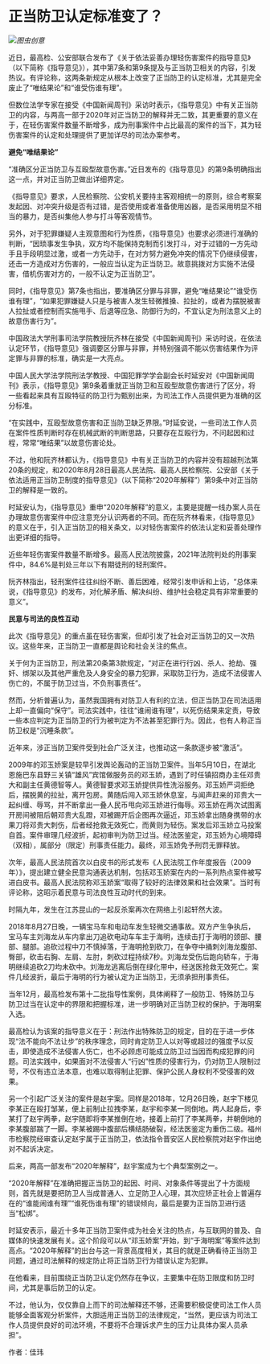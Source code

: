 # 正当防卫认定标准变了？

![](https://inews.gtimg.com/om_bt/Owzj_7IwSrYwioH91sWIXdr2IXYF2gaO0Is1FFvfuodnQAA/1000)_图虫创意_

近日，最高检、公安部联合发布了《关于依法妥善办理轻伤害案件的指导意见》（以下简称《指导意见》），其中第7条和第9条提及与正当防卫相关的内容，引发热议。有评论称，这两条新规定从根本上改变了正当防卫的认定标准，尤其是完全废止了“唯结果论”和“谁受伤谁有理”。

但数位法学专家在接受《中国新闻周刊》采访时表示，《指导意见》中有关正当防卫的内容，与两高一部于2020年对正当防卫的解释并无二致，其更重要的意义在于，在轻伤害案件数量不断增多，成为刑事案件中占比最高的案件的当下，其为轻伤害案件的认定和处理提供了更加详尽的司法办案参考。

**避免“唯结果论”**

“准确区分正当防卫与互殴型故意伤害。”近日发布的《指导意见》的第9条明确指出这一点，并对正当防卫做出详细界定。

《指导意见》要求，人民检察院、公安机关要持主客观相统一的原则，综合考察案发起因、对冲突升级是否有过错，是否使用或者准备使用凶器，是否采用明显不相当的暴力，是否纠集他人参与打斗等客观情节。

另外，对于犯罪嫌疑人主观意图和行为性质，《指导意见》也要求必须进行准确的判断，“因琐事发生争执，双方均不能保持克制而引发打斗，对于过错的一方先动手且手段明显过激，或者一方先动手，在对方努力避免冲突的情况下仍继续侵害，还击一方造成对方伤害的，一般应当认定为正当防卫。故意挑拨对方实施不法侵害，借机伤害对方的，一般不认定为正当防卫”。

同时，《指导意见》第7条也指出，要准确区分罪与非罪，避免“唯结果论”“谁受伤谁有理”，“如果犯罪嫌疑人只是与被害人发生轻微推搡、拉扯的，或者为摆脱被害人拉扯或者控制而实施甩手、后退等应急、防御行为的，不宜认定为刑法意义上的故意伤害行为”。

中国政法大学刑事司法学院教授阮齐林在接受《中国新闻周刊》采访时说，在依法认定环节，《指导意见》强调要区分罪与非罪，并特别强调不能以伤害结果作为评定罪与非罪的标准，确实是一大亮点。

中国人民大学法学院刑法学教授、中国犯罪学学会副会长时延安对《中国新闻周刊》表示，《指导意见》第9条着重就正当防卫和互殴型故意伤害进行了区分，将一些看起来具有互殴特征的防卫行为甄别出来，为司法工作人员提供更为准确的区分标准。

“在实践中，互殴型故意伤害和正当防卫缺乏界限。”时延安说，一些司法工作人员在案件性质判断时存在机械武断的判断思路，只要存在互殴行为，不问起因和过程，常常“唯结果”以故意伤害论处。

不过，他和阮齐林都认为，《指导意见》中有关正当防卫的内容并没有超越刑法第20条的规定，和2020年8月28日最高人民法院、最高人民检察院、公安部《关于依法适用正当防卫制度的指导意见》（以下简称“2020年解释”）第9条中对正当防卫的解释是一致的。

时延安认为，《指导意见》重申“2020年解释”的意义，主要是提醒一线办案人员在办理故意伤害案件中应注意充分认识两者的不同。而在阮齐林看来，《指导意见》的意义在于，引入正当防卫的相关条文，以对轻伤害案件的依法认定和妥善处理作出更详细的指导。

近些年轻伤害案件数量不断增多。最高人民法院披露，2021年法院判处的刑事案件中，84.6%是判处三年以下有期徒刑的轻刑案件。

阮齐林指出，轻刑案件往往纠纷不断、善后困难，经常引发申诉和上访，“总体来说，《指导意见》的发布，对化解矛盾、解决纠纷、维护社会稳定具有非常重要的意义”。

**民意与司法的良性互动**

此次《指导意见》的重点虽在轻伤害案，但却引发了社会对正当防卫的又一次热议。这些年来，正当防卫一直都是舆论和社会关注的焦点。

关于何为正当防卫，刑法第20条第3款规定，“对正在进行行凶、杀人、抢劫、强奸、绑架以及其他严重危及人身安全的暴力犯罪，采取防卫行为，造成不法侵害人伤亡的，不属于防卫过当，不负刑事责任”。

然而，分析普遍认为，虽然我国拥有对防卫人有利的立法，但正当防卫在司法适用上却一直偏向“保守”。司法实践中，往往“谁闹谁有理”，以死伤结果来定责，导致一些本应判定为正当防卫的行为被判定为不法甚至犯罪行为。因此，也有人称正当防卫权是“沉睡条款”。

近年来，涉正当防卫案件受到社会广泛关注，也推动这一条款逐步被“激活”。

2009年的邓玉娇案是较早引发舆论轰动的正当防卫案件。当年5月10日，在湖北恩施巴东县野三关镇“雄风”宾馆做服务员的邓玉娇，遇到了时任镇招商办主任邓贵大和副主任黄德智等人。黄德智要求邓玉娇提供异性洗浴服务。邓玉娇严词拒绝后，摆脱黄的拉扯，离开包房。黄随后闯入邓玉娇休息室，与闻声赶来的邓贵大一起纠缠、辱骂，并不断拿出一叠人民币甩向邓玉娇进行侮辱。邓玉娇在两次试图离开房间被阻后朝邓贵大乱蹬，邓被踢开后企图再次逼近，邓玉娇拿出随身携带的水果刀将邓贵大刺伤，后者经抢救无效死亡，而黄则为轻伤。案发后邓玉娇立马投案自首。案件审理几经波折，起初审判为防卫过当。经法医鉴定，邓玉娇为心境障碍（双相），属部分（限定）刑事责任能力。最终，邓玉娇免予刑罚无罪释放。

次年，最高人民法院首次以白皮书的形式发布《人民法院工作年度报告（2009年）》，提出建立健全民意沟通表达机制，包括邓玉娇案在内的一系列热点案件被写进白皮书。最高人民法院称邓玉娇案“取得了较好的法律效果和社会效果”。当时有评论称，这昭示着民意与司法良性互动时代的到来。

时隔九年，发生在江苏昆山的一起反杀案再次在网络上引起轩然大波。

2018年8月27日晚，一辆宝马车和电动车发生轻微交通事故。双方产生争执后，宝马车主刘海龙从车内拿出刀追砍电动车车主于海明，连续击打于海明的颈部、腰部、腿部。追砍过程中刀不慎掉落，于海明抢到砍刀，在争夺中捅刺刘海龙腹部、臀部，砍击右胸、左肩、左肘，刺砍过程持续7秒。刘海龙受伤后跑向轿车，于海明继续追砍2刀均未砍中。刘海龙逃离后倒在绿化带中，经送医抢救无效死亡。案件几经波折，最后于海明的行为被认定为正当防卫，无须承担刑事责任。

当年12月，最高检发布第十二批指导性案例，具体阐释了一般防卫、特殊防卫与防卫过当在认定中的界限和把握标准，进一步明确对正当防卫权的保护。于海明案入选。

最高检认为该案的指导意义在于：刑法作出特殊防卫的规定，目的在于进一步体现“法不能向不法让步”的秩序理念，同时肯定防卫人以对等或超过的强度予以反击，即使造成不法侵害人伤亡，也不必顾虑可能成立防卫过当因而构成犯罪的问题。司法实践中，如果面对不法侵害人“行凶”性质的侵害行为，仍对防卫人限制过苛，不仅有违立法本意，也难以取得制止犯罪、保护公民人身权利不受侵害的效果。

另一个引起广泛关注的案件是赵宇案。同样是2018年，12月26日晚，赵宇下楼见李某正在殴打邹某，便上前制止拉拽李某，赵宇和李某一同倒地。两人起身后，李某打了赵宇两拳，赵宇随即将李某推倒在地，接着上前打了李某两拳，并朝倒地的李某腹部踹了一脚。李某被踢中腹部后横结肠破裂，经法医鉴定为重伤二级。福州市检察院经审查认定赵宇属于正当防卫，依法指令晋安区人民检察院对赵宇作出绝对不起诉决定。

后来，两高一部发布“2020年解释”，赵宇案成为七个典型案例之一。

“2020年解释”在准确把握正当防卫的起因、时间、对象条件等提出了十方面规则，首先就是要把防卫人当成普通人、立足防卫人心理，其次应矫正社会上普遍存在的“谁能闹谁有理”“谁死伤谁有理”的错误倾向，最后是要为正当防卫进行适当“松绑”。

时延安表示，最近十多年正当防卫案件成为社会关注的热点，与互联网的普及、自媒体的快速发展有关。这个阶段可以从“邓玉娇案”开始，到“于海明案”等案件达到高点。“2020年解释”的出台与这一背景高度相关，其目的就是正确看待正当防卫问题，通过司法解释的规定防止将正当防卫行为错误认定为犯罪。

在他看来，目前围绕正当防卫认定仍然存在争议，主要集中在防卫限度和防卫时间，尤其是事后防卫的认定。

不过，他认为，仅仅靠自上而下的司法解释还不够，还需要积极促使司法工作人员能够全面客观分析案件，大胆适用正当防卫的法律规定，“当然，更应该为司法工作人员提供良好的司法环境，不要将不合理诉求产生的压力让具体办案人员承担”。

作者：佳玮

